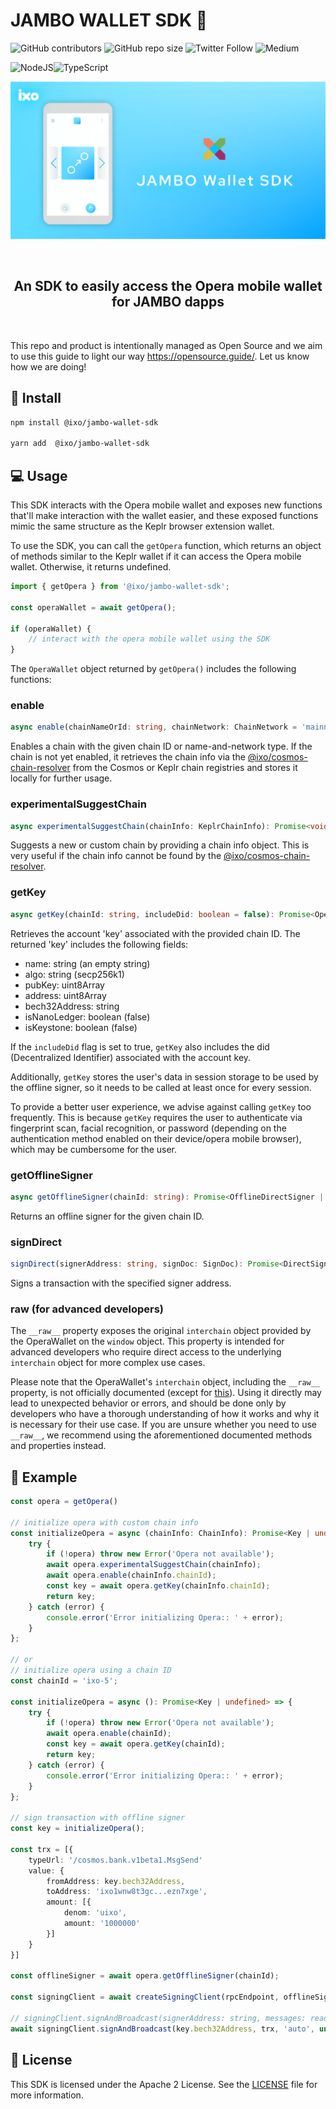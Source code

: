 # JAMBO WALLET SDK 💼

![GitHub contributors](https://img.shields.io/github/contributors/ixofoundation/jambo-wallet-sdk)
![GitHub repo size](https://img.shields.io/github/repo-size/ixofoundation/jambo-wallet-sdk)
![Twitter Follow](https://img.shields.io/twitter/follow/ixoworld?style=social)
![Medium](https://img.shields.io/badge/Medium-12100E?style=for-the-badge&logo=medium&logoColor=white)

![NodeJS](https://img.shields.io/badge/node.js-6DA55F?style=for-the-badge&logo=node.js&logoColor=white)![TypeScript](https://img.shields.io/badge/typescript-%23007ACC.svg?style=for-the-badge&logo=typescript&logoColor=white)

<p align="center">
  <img  src="assets/images/github_jambo_wallet_SDK.png"/>
</p>

<br />

<h2 align="center">
    An SDK to easily access the Opera mobile wallet for JAMBO dapps
</h2>

<br />

This repo and product is intentionally managed as Open Source and we aim to use this guide to light our way https://opensource.guide/.
Let us know how we are doing!

## 🔨 Install

```sh
npm install @ixo/jambo-wallet-sdk

yarn add  @ixo/jambo-wallet-sdk
```

## 💻 Usage

This SDK interacts with the Opera mobile wallet and exposes new functions that'll make interaction with the wallet easier, and these exposed functions mimic the same structure as the Keplr browser extension wallet.

To use the SDK, you can call the `getOpera` function, which returns an object of methods similar to the Keplr wallet if it can access the Opera mobile wallet. Otherwise, it returns undefined.

```js
import { getOpera } from '@ixo/jambo-wallet-sdk';

const operaWallet = await getOpera();

if (operaWallet) {
	// interact with the opera mobile wallet using the SDK
}
```

The `OperaWallet` object returned by `getOpera()` includes the following functions:

### enable

```ts
async enable(chainNameOrId: string, chainNetwork: ChainNetwork = 'mainnet'): Promise<void>
```

Enables a chain with the given chain ID or name-and-network type. If the chain is not yet enabled, it retrieves the chain info via the [@ixo/cosmos-chain-resolver](https://www.npmjs.com/package/@ixo/cosmos-chain-resolver) from the Cosmos or Keplr chain registries and stores it locally for further usage.

### experimentalSuggestChain

```ts
async experimentalSuggestChain(chainInfo: KeplrChainInfo): Promise<void>
```

Suggests a new or custom chain by providing a chain info object. This is very useful if the chain info cannot be found by the [@ixo/cosmos-chain-resolver](https://www.npmjs.com/package/@ixo/cosmos-chain-resolver).

### getKey

```ts
async getKey(chainId: string, includeDid: boolean = false): Promise<OperaKey | undefined>
```

Retrieves the account 'key' associated with the provided chain ID. The returned 'key' includes the following fields:

- name: string (an empty string)
- algo: string (secp256k1)
- pubKey: uint8Array
- address: uint8Array
- bech32Address: string
- isNanoLedger: boolean (false)
- isKeystone: boolean (false)

If the `includeDid` flag is set to true, `getKey` also includes the did (Decentralized Identifier) associated with the account key.

Additionally, `getKey` stores the user's data in session storage to be used by the offline signer, so it needs to be called at least once for every session.

To provide a better user experience, we advise against calling `getKey` too frequently. This is because `getKey` requires the user to authenticate via fingerprint scan, facial recognition, or password (depending on the authentication method enabled on their device/opera mobile browser), which may be cumbersome for the user.

### getOfflineSigner

```ts
async getOfflineSigner(chainId: string): Promise<OfflineDirectSigner | null>
```

Returns an offline signer for the given chain ID.

### signDirect

```ts
signDirect(signerAddress: string, signDoc: SignDoc): Promise<DirectSignResponse>
```

Signs a transaction with the specified signer address.

### **raw** (for advanced developers)

The `__raw__` property exposes the original `interchain` object provided by the OperaWallet on the `window` object. This property is intended for advanced developers who require direct access to the underlying `interchain` object for more complex use cases.

Please note that the OperaWallet's `interchain` object, including the `__raw__` property, is not officially documented (except for [this](https://help.opera.com/en/crypto/opera-wallet-integration-guide/)). Using it directly may lead to unexpected behavior or errors, and should be done only by developers who have a thorough understanding of how it works and why it is necessary for their use case. If you are unsure whether you need to use `__raw__`, we recommend using the aforementioned documented methods and properties instead.

## 📱 Example

```ts
const opera = getOpera()

// initialize opera with custom chain info
const initializeOpera = async (chainInfo: ChainInfo): Promise<Key | undefined> => {
	try {
		if (!opera) throw new Error('Opera not available');
		await opera.experimentalSuggestChain(chainInfo);
		await opera.enable(chainInfo.chainId);
		const key = await opera.getKey(chainInfo.chainId);
		return key;
	} catch (error) {
		console.error('Error initializing Opera:: ' + error);
	}
};

// or
// initialize opera using a chain ID
const chainId = 'ixo-5';

const initializeOpera = async (): Promise<Key | undefined> => {
	try {
		if (!opera) throw new Error('Opera not available');
		await opera.enable(chainId);
		const key = await opera.getKey(chainId);
		return key;
	} catch (error) {
		console.error('Error initializing Opera:: ' + error);
	}
};

// sign transaction with offline signer
const key = initializeOpera();

const trx = [{
	typeUrl: '/cosmos.bank.v1beta1.MsgSend'
	value: {
		fromAddress: key.bech32Address,
		toAddress: 'ixo1wnw8t3gc...ezn7xge',
		amount: [{
			denom: 'uixo',
			amount: '1000000'
		}]
	}
}]

const offlineSigner = await opera.getOfflineSigner(chainId);

const signingClient = await createSigningClient(rpcEndpoint, offlineSigner);

// signingClient.signAndBroadcast(signerAddress: string, messages: readonly EncodeObject[], fee: number | StdFee | "auto", memo?: string | undefined)
await signingClient.signAndBroadcast(key.bech32Address, trx, 'auto', undefined);
```

## 📃 License

This SDK is licensed under the Apache 2 License. See the [LICENSE](/LICENSE) file for more information.
